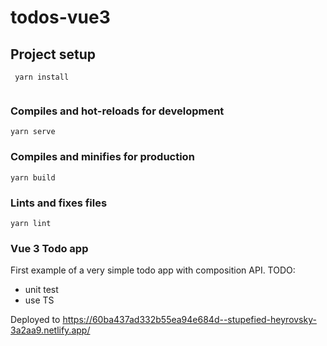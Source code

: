 # todos-vue3

## Project setup
```
 yarn install
 
```

### Compiles and hot-reloads for development
```
yarn serve
```

### Compiles and minifies for production
```
yarn build
```

### Lints and fixes files
```
yarn lint
```

### Vue 3 Todo app 

First example of a very simple todo app with composition API.
TODO: 
* unit test
* use TS

Deployed to https://60ba437ad332b55ea94e684d--stupefied-heyrovsky-3a2aa9.netlify.app/
